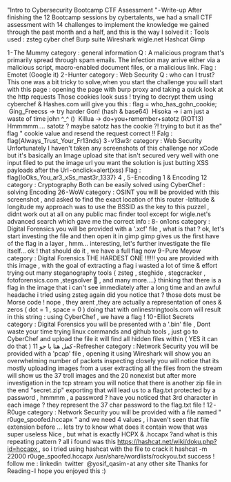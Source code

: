 "Intro to Cybersecurity Bootcamp CTF Assessment " - Write-up
After finishing the 12 Bootcamp sessions by cybertalents, we had a small CTF assessment with 14 challenges to implement the knowledge we gained through the past month and a half, and this is the way I solved it :
Tools used :
zsteg
cyber chef
Burp suite
Wireshark
wigle.net
Hashcat
Gimp

1 - The Mummy
category : general information
Q : A malicious program that's primarily spread through spam emails. The infection may arrive either via a malicious script, macro-enabled document files, or a malicious link.
Flag : Emotet (Google it)
2 - Hunter
category : Web Security
Q : who can I trust?
This one was a bit tricky to solve,when you start the challenge you will start with this page :
opening the page with burp proxy and taking a quick look at the http requests
Those cookies look suss ! trying to decrypt them using cyberchef & Hashes.com will give you this :
flag = who_has_gohn_cookie; 
 Ging_Freecss → try harder Gon! (hash & base64)
 Hisoka → i am just a waste of time john ^_^ ()
 Killua → do+you+remember+satotz (ROT13)
Hmmmmm…. satotz ? maybe satotz has the cookie ?! trying to but it as the" flag " cookie value and resend the request
correct !!
Falg : flag{Always_Trust_Your_Fr13nds}
3 - v13w3r
category : Web Security
Unfortunately I haven't taken any screenshots of this challenge nor xCode but it's basically an Image upload site that isn't secured very well with one input filed to put the image url you want the solution is just butting XSS payloads after the Url - onclick=alert(xss)
Flag : flag{loOks_You_ar3_xSs_mast3r_1337}
4 , 5 - Encoding 1 & Encoding 12
category : Cryptography
Both can be easily solved using CyberChef :
solving Encoding 26 - WoW
category : OSINT
you will be provided with this screenshot , and asked to find the exact location of this router -latitude & longitude
my approach was to use the BSSID as the key to this puzzel , didnt work out at all on any public mac finder tool except for wigle.net's advanced search which gave me the correct info :
8- on1ons
category : Digital Forensics
you will be provided with a '.xcf' file , what is that ?
ok, let's start investing the file and then open it in gimp
gimp gives us the first have of the flag in a layer , hmm… interesting, let's further investigate the file itself…
ok ! that should do it , we have a full flag now
9 - Pure Meyow
category : Digital Forensics
THE HARDEST ONE !!!!!!
you are provided with this image , with the goal of extracting a flag
i wasted a lot of time & effort trying out many steganography tools { zsteg , steghide , stegcracker , fotoforensics.com ,stegsolver 😤 , and many more….} thinking that there is a flag in the image that i can't see immediately
after a long time and an awful headache i tried using zsteg again
did you notice that ? those dots must be Morse code !
nope , they arent ,they are actually a representation of ones & zeros
( dot = 1 , space = 0 )
doing that with onlinestringtools.com will result in this string :
using CyberChef , we have a flag !
10 - Elliot Secrets
category : Digital Forensics
you will be presented with a '.bin' file , Dont waste your time trying linux commands and github tools , just go to CyberChef and upload the file it will find all hidden files within ( YES it can do that )
كمل هنا يا جو
11 - Refresher
category : Network Security
you will be provided with a 'pcap' file , opening it using Wireshark will show you an overwhelming number of packets
inspecting closely you will notice that its mostly uploading images from a user
extracting all the files from the stream will show us the 37 troll images and the 20 nonexist
but after more investigation in the tcp stream you will notice that there is another zip file in the end "secret.zip"
exporting that will lead us to a flag.txt protected by a password , hmmmm , a password ?
have you noticed that 3rd character in each image ? they represent the 37 char password to the flag.txt file !
12 - R0uge
category : Network Security
you will be provided with a file named " r0uge_spoofed.hccapx " and we need 4 values
, i haven't seen that file extension before … lets try to know what does it contain
wow that was super useless
Nice , but what is exactly HCPX & .hccapx ?and what is this repeating pattern ? all i found was this https://hashcat.net/wiki/doku.php?id=hccapx , so i tried using hashcat with the file to crack it
hashcat -m 22000 r0uge_spoofed.hccapx /usr/share/wordlists/rockyou.txt
success !
follow me :
linkedin 
twitter 
@yosif_qasim - at any other site
Thanks for Reading - I hope you enjoyed this :)
